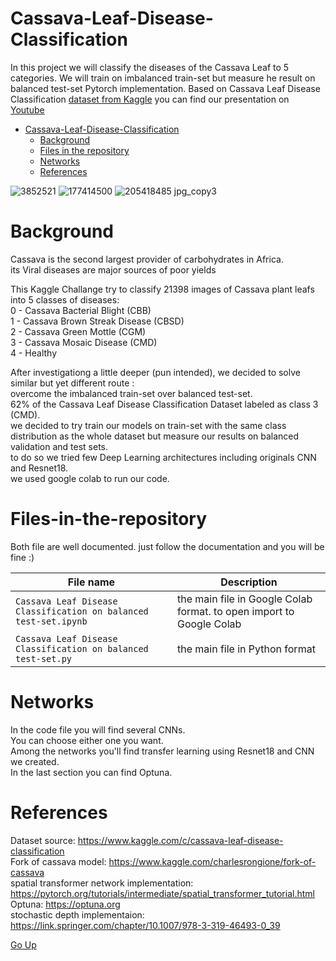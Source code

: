 # Cassava-Leaf-Disease-Classification
In this project we will classify the diseases of the Cassava Leaf to 5 categories. We will train on imbalanced train-set but measure he result on balanced test-set
Pytorch implementation.
Based on Cassava Leaf Disease Classification [dataset from Kaggle](https://www.kaggle.com/c/cassava-leaf-disease-classification)
you can find our presentation on [Youtube](https://youtu.be/yg20D6vt6BA)

- [Cassava-Leaf-Disease-Classification](#Cassava-Leaf-Disease-Classification)
  * [Background](#Background)
  * [Files in the repository](#Files-in-the-repository)
  * [Networks](#Networks)
  * [References](#References)
  
![3852521](https://user-images.githubusercontent.com/81647059/124014048-b27cd700-d9eb-11eb-8776-601fa6e6ef60.jpg)
![177414500](https://user-images.githubusercontent.com/81647059/124014120-ca545b00-d9eb-11eb-9947-1962fc512d6b.jpg)
![205418485 jpg_copy3](https://user-images.githubusercontent.com/81647059/124014153-d50ef000-d9eb-11eb-8794-4c58ccc567ab.jpg)

  
  
  
  
  
# Background
Cassava is the second largest provider of carbohydrates in Africa.  
its Viral diseases are major sources of poor yields

This Kaggle Challange try to classify 21398 images of Cassava plant leafs into 5 classes of diseases:  
  0 - Cassava Bacterial Blight (CBB)  
  1 - Cassava Brown Streak Disease (CBSD)  
  2 - Cassava Green Mottle (CGM)  
  3 - Cassava Mosaic Disease (CMD)  
  4 - Healthy  
  
After investigationg a little deeper (pun intended), we decided to solve similar but yet different route :  
overcome the imbalanced train-set over balanced test-set.  
62% of the Cassava Leaf Disease Classification Dataset labeled as class 3 (CMD).  
we decided to try train our models on train-set with the same class distribution as the whole dataset but measure our results on balanced validation and test sets.  
to do so we tried few Deep Learning architectures including originals CNN and Resnet18.  
we used google colab to run our code.


# Files-in-the-repository

Both file are well documented. just follow the documentation and you will be fine :)

|File name         | Description |
|----------------------|------|
|`Cassava Leaf Disease Classification on balanced test-set.ipynb`| the main file in Google Colab format. to open import to Google Colab|
|`Cassava Leaf Disease Classification on balanced test-set.py`| the main file in Python format|

# Networks

In the code file you will find several CNNs.  
You can choose either one you want.  
Among the networks you'll find transfer learning using Resnet18 and CNN we created.  
In the last section you can find Optuna.  


# References

Dataset source: https://www.kaggle.com/c/cassava-leaf-disease-classification  
Fork of cassava model: https://www.kaggle.com/charlesrongione/fork-of-cassava  
spatial transformer network implementation: https://pytorch.org/tutorials/intermediate/spatial_transformer_tutorial.html  
Optuna: https://optuna.org    
stochastic depth implementaion: https://link.springer.com/chapter/10.1007/978-3-319-46493-0_39    
  
    
[Go Up](#Cassava-Leaf-Disease-Classification)

